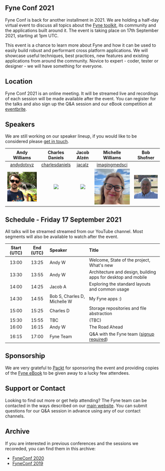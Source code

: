 ## Fyne Conf 2021

Fyne Conf is back for another installment in 2021.
We are holding a half-day virtual event to discuss all topics about the [Fyne toolkit](https://github.com/fyne-io/fyne), its community and the applications built around it.
The event is taking place on 17th September 2021, starting at 1pm UTC.

This event is a chance to learn more about Fyne and how it can be used to
easily build robust and performant cross platform applications.
We will showcase useful techniques, best practices, new features and existing applications from around the community.
Novice to expert - coder, tester or designer - we will have something for everyone.

## Location

Fyne Conf 2021 is an online meeting. It will be streamed live and recordings of
each session will be made available after the event.
You can register for the talks and also sign up the Q&A session and our eBook competition at [eventbrite](https://www.eventbrite.co.uk/e/fyneconf-2021-registration-168096044795).

## Speakers

We are still working on our speaker lineup, if you would like to be considered please
[get in touch](https://fyne.io/#contact).

| Andy Williams | Charles Daniels | Jacob Alzén | Michelle Williams | Bob Shofner |
|:---:|:---:|:---:|:---:|:---:|
| [andydotxyz](https://twitter.com/andydotxyz) | [charlesdaniels](https://github.com/charlesdaniels) | [jacalz](https://github.com/jacalz) | [imagingmedsci](https://twitter.com/imagingmedsci) |  |
| ![](/assets/img/andydotxyz.jpg) | <img src="https://avatars.githubusercontent.com/u/11738895?v=4" width="200" />  |  <img src="https://avatars3.githubusercontent.com/u/25466657?s=460&u=fd19b488f28032c9c5cf15eaf08536441d56ad93&v=4" width="200" /> | <img src="/assets/img/imagingmedsci.jpeg" width="200" /> | <img src="/assets/img/bobshofner.jpg" width="200" /> |

## Schedule - Friday 17 September 2021

All talks will be streamed streamed from our YouTube channel.
Most segments will also be available to watch after the event.

| Start (UTC) | End (UTC) | Speaker | Title |
|:---:|:---:|:---|:---|
| 13:00 | 13:25 | Andy W | Welcome, State of the project, What's new |
| 13:30 | 13:55 | Andy W | Architecture and design, building apps for desktop and mobile |
| 14:00 | 14:25 | Jacob A | Exploring the standard layouts and common usage |
| 14:30 | 14:55 | Bob S, Charles D, Michelle W | My Fyne apps :) |
| 15:00 | 15:25 | Charles D | Storage repositories and file abstraction |
| 15:30 | 15:55 | TBC | (TBC) |
| 16:00 | 16:15 | Andy W | The Road Ahead |
| 16:15 | 17:00 | Fyne Team | Q&A with the Fyne team ([signup required](https://www.eventbrite.co.uk/e/fyneconf-2021-registration-168096044795)) |

## Sponsorship

We are very grateful to [Packt](https://www.packtpub.com) for sponsoring the event
and providing copies of the
[Fyne eBook](https://www.packtpub.com/product/building-cross-platform-gui-applications-with-fyne/9781800563162)
to be given away to a lucky few attendees.

## Support or Contact

Looking to find out more or get help attending? The Fyne team can be contacted
in the ways described on our [main website](https://fyne.io/#contact).
You can submit questions for our Q&A session in advance using any of our contact channels.


## Archive

If you are interested in previous conferences and the sessions we recoreded, you can find them in this archive:

* [FyneConf 2020](/archive/2020)
* [FyneConf 2019](/archive/2019)

